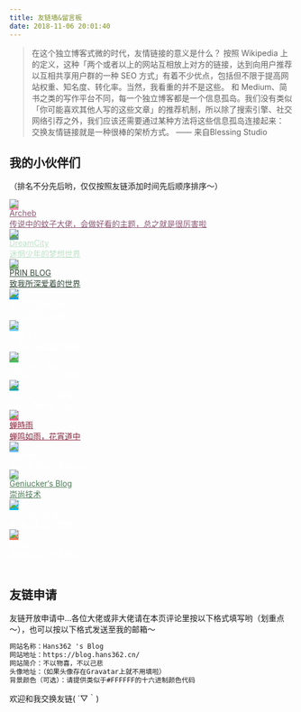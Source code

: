 ```yaml
---
title: 友链墙&留言板
date: 2018-11-06 20:01:40
---
```


> 在这个独立博客式微的时代，友情链接的意义是什么？
> 按照 Wikipedia 上的定义，这种「两个或者以上的网站互相放上对方的链接，达到向用户推荐以互相共享用户群的一种 SEO 方式」有着不少优点，包括但不限于提高网站权重、知名度、转化率。当然，我看重的并不是这些。
> 和 Medium、简书之类的写作平台不同，每一个独立博客都是一个信息孤岛。我们没有类似「你可能喜欢其他人写的这些文章」的推荐机制，所以除了搜索引擎、社交网络引荐之外，我们应该还需要通过某种方法将这些信息孤岛连接起来：
> 交换友情链接就是一种很棒的架桥方式。
—— 来自Blessing Studio

## 我的小伙伴们 ##

（排名不分先后哟，仅仅按照友链添加时间先后顺序排序～）

<link rel="stylesheet" href="/css/friends.css" type="text/css"><div class="friends"><a class="a-friend" target="_blank" style="background-color:#FF8EB2;color:#8D5874" href="https://qwq.moe/"><img class="blog-avatar" src="https://gravatar.loli.net/avatar/93f5d0e297fe1c30eb4cf540e214523a?s=100&r=X&d=mm"><div class="text-container"><div class="name">Archeb</div><div class="description">传说中的蚊子大佬，会做好看的主题，总之就是很厉害啦</div></div></a><!------------------------><a class="a-friend" target="_blank" style="background-color:#609DA0;color:#BFE1C8;" href="https://www.littleqiu.net/"><img class="blog-avatar" src="https://www.littleqiu.net/wp-content/uploads/2018/01/Avatar.png"><div class="text-container"><div class="name">DreamCity</div><div class="description">迷惘少年的梦想世界</div></div></a><!------------------------><a class="a-friend" target="_blank" style="background-color:#91B493;color:#344B39;" href="https://printempw.github.io/"><img class="blog-avatar" src="https://avatars0.githubusercontent.com/u/11206497?s=460&v=4"><div class="text-container"><div class="name">PRIN BLOG</div><div class="description">致我所深爱着的世界</div></div></a><!------------------------><a class="a-friend" target="_blank" style="background-color:#049FF1;color:white;" href="https://lzh441.cn/"><img class="blog-avatar" src="https://lzh441.cn/img/head.jpg"><div class="text-container"><div class="name">崇宫苟道的破站</div><div class="description">一只咸鱼的破站</div></div></a><!------------------------><a class="a-friend" target="_blank" style="background-color:#66CCFF;color:white;" href="https://bottle.moe/"><img class="blog-avatar" src="https://avatars1.githubusercontent.com/u/12976469?s=400&v=4"><div class="text-container"><div class="name">些瓶小站</div><div class="description">一条活蹦乱跳的咸鱼</div></div></a><!------------------------><a class="a-friend" target="_blank" style="background-color:#48C35C;color:white;" href="https://subilan.win/"><img class="blog-avatar" src="https://i.loli.net/2018/08/10/5b6d052e3c771.jpg"><div class="text-container"><div class="name">Subilan's Blog</div><div class="description">Material No. 00001</div></div></a><!------------------------><a class="a-friend" target="_blank" style="background-color:#00A6AC;color:white;" href="https://blog.xtlsoft.top/"><img class="blog-avatar" src="https://avatars1.githubusercontent.com/u/16159830?s=460&v=4"><div class="text-container"><div class="name">徐天乐 – 个人博客</div><div class="description">Tech, World, Life</div></div></a><!------------------------><a class="a-friend" target="_blank" style="background-color:#FB618D;color:#87253C;" href="https://chanshiyu.com/"><img class="blog-avatar" src="https://avatars2.githubusercontent.com/u/22583039?v=4"><div class="text-container"><div class="name">蝉時雨</div><div class="description">蝉鸣如雨，花宵道中</div></div></a><!------------------------><a class="a-friend" target="_blank" style="background-color:#63B8FF;color:white;" href="https://www.ouorz.com/"><img class="blog-avatar" src="https://static.ouorz.com/t.jpg"><div class="text-container"><div class="name">TonyHe</div><div class="description">Just A Poor Lifesinger</div></div></a><!------------------------><a class="a-friend" target="_blank" style="background-color:#A8D8B9;color:#4E7C58;" href="https://geniucker.js.org/"><img class="blog-avatar" src="https://cdn.jsdelivr.net/gh/geniucker/source/avatar.jpg"><div class="text-container"><div class="name">Geniucker‘s Blog</div><div class="description">崇尚技术</div></div></a><!------------------------><a class="a-friend" target="_blank" style="background-color:#00BCF0;color:white;" href="https://blog.kaciras.com/"><img class="blog-avatar" src="https://blog.kaciras.com/static/img/avatar.png"><div class="text-container"><div class="name">Kaciras' Blog</div><div class="description">程序，生活，梦想</div></div></a><!------------------------><a class="a-friend" target="_blank" style="background-color:#FF7755;color:white;" href="https://guhub.cn/"><img class="blog-avatar" src="https://cdn.jsdelivr.net/gh/BigCoke233/image-hosting/avatars/avatar.jpg"><div class="text-container"><div class="name">Eltrac</div><div class="description">暗夜行路，终遇奇迹</div></div></a></div><br>

## 友链申请 ##

友链开放申请中...各位大佬或非大佬请在本页评论里按以下格式填写哟（划重点～），也可以按以下格式发送至我的邮箱～
```html
网站名称：Hans362 's Blog
网站地址：https://blog.hans362.cn/
网站简介：不以物喜，不以己悲
头像地址：（如果头像存在Gravatar上就不用填啦）
背景颜色（可选）：请提供类似于#FFFFFF的十六进制颜色代码
```
欢迎和我交换友链( ´▽｀)